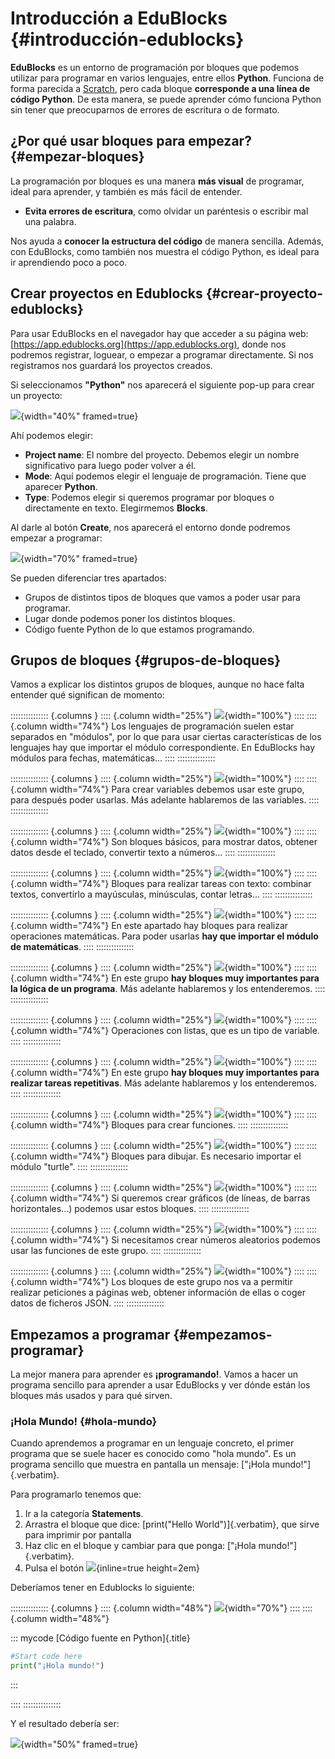 
# Introducción a EduBlocks {#introducción-edublocks}

**EduBlocks** es un entorno de programación por bloques que podemos utilizar para programar en varios lenguajes, entre ellos **Python**. Funciona de forma parecida a [Scratch](https://scratch.mit.edu/), pero cada bloque **corresponde a una línea de código Python**. De esta manera, se puede aprender cómo funciona Python sin tener que preocuparnos de errores de escritura o de formato.


## ¿Por qué usar bloques para empezar? {#empezar-bloques}

La programación por bloques es una manera **más visual** de programar, ideal para aprender, y también es más fácil de entender.
- **Evita errores de escritura**, como olvidar un paréntesis o escribir mal una palabra.

Nos ayuda a **conocer la estructura del código** de manera sencilla. Además, con EduBlocks, como también nos muestra el código Python, es ideal para ir aprendiendo poco a poco.


## Crear proyectos en Edublocks {#crear-proyecto-edublocks}

Para usar EduBlocks en el navegador hay que acceder a su página web: [https://app.edublocks.org](https://app.edublocks.org), donde nos podremos registrar, loguear, o empezar a programar directamente. Si nos registramos nos guardará los proyectos creados.

Si seleccionamos **"Python"** nos aparecerá el siguiente pop-up para crear un proyecto:

![](img/introduccion_programacion/edublocks_project.png){width="40%" framed=true}

Ahí podemos elegir:

- **Project name**: El nombre del proyecto. Debemos elegir un nombre significativo para luego poder volver a él.
- **Mode**: Aquí podemos elegir el lenguaje de programación. Tiene que aparecer **Python**.
- **Type**: Podemos elegir si queremos programar por bloques o directamente en texto. Elegirmemos **Blocks**.

Al darle al botón **Create**, nos aparecerá el entorno donde podremos empezar a programar:

![](img/introduccion_programacion/edublocks_entorno.png){width="70%" framed=true}

Se pueden diferenciar tres apartados:

- Grupos de distintos tipos de bloques que vamos a poder usar para programar.
- Lugar donde podemos poner los distintos bloques.
- Código fuente Python de lo que estamos programando.


## Grupos de bloques {#grupos-de-bloques}

Vamos a explicar los distintos grupos de bloques, aunque no hace falta entender qué significan de momento:


::::::::::::::: {.columns }
:::: {.column width="25%"}
![](img/introduccion_programacion/edublocks_imports.png){width="100%"}
::::
:::: {.column width="74%"}
Los lenguajes de programación suelen estar separados en "módulos", por lo que para usar ciertas características de los lenguajes hay que importar el módulo correspondiente. En EduBlocks hay módulos para fechas, matemáticas...
::::
:::::::::::::::


::::::::::::::: {.columns }
:::: {.column width="25%"}
![](img/introduccion_programacion/edublocks_variables.png){width="100%"}
::::
:::: {.column width="74%"}
Para crear variables debemos usar este grupo, para después poder usarlas. Más adelante hablaremos de las variables.
::::
:::::::::::::::



::::::::::::::: {.columns }
:::: {.column width="25%"}
![](img/introduccion_programacion/edublocks_statements.png){width="100%"}
::::
:::: {.column width="74%"}
Son bloques básicos, para mostrar datos, obtener datos desde el teclado, convertir texto a números...
::::
:::::::::::::::


::::::::::::::: {.columns }
:::: {.column width="25%"}
![](img/introduccion_programacion/edublocks_text.png){width="100%"}
::::
:::: {.column width="74%"}
Bloques para realizar tareas con texto: combinar textos, convertirlo a mayúsculas, minúsculas, contar letras...
::::
:::::::::::::::


::::::::::::::: {.columns }
:::: {.column width="25%"}
![](img/introduccion_programacion/edublocks_math.png){width="100%"}
::::
:::: {.column width="74%"}
En este apartado hay bloques para realizar operaciones matemáticas. Para poder usarlas **hay que importar el módulo de matemáticas**.
::::
:::::::::::::::


::::::::::::::: {.columns }
:::: {.column width="25%"}
![](img/introduccion_programacion/edublocks_logic.png){width="100%"}
::::
:::: {.column width="74%"}
En este grupo **hay bloques muy importantes para la lógica de un programa**. Más adelante hablaremos y los entenderemos.
::::
:::::::::::::::


::::::::::::::: {.columns }
:::: {.column width="25%"}
![](img/introduccion_programacion/edublocks_lists.png){width="100%"}
::::
:::: {.column width="74%"}
Operaciones con listas, que es un tipo de variable.
::::
:::::::::::::::


::::::::::::::: {.columns }
:::: {.column width="25%"}
![](img/introduccion_programacion/edublocks_loops.png){width="100%"}
::::
:::: {.column width="74%"}
En este grupo **hay bloques muy importantes para realizar tareas repetitivas**. Más adelante hablaremos y los entenderemos.
::::
:::::::::::::::


::::::::::::::: {.columns }
:::: {.column width="25%"}
![](img/introduccion_programacion/edublocks_definitions.png){width="100%"}
::::
:::: {.column width="74%"}
Bloques para crear funciones.
::::
:::::::::::::::

::::::::::::::: {.columns }
:::: {.column width="25%"}
![](img/introduccion_programacion/edublocks_turtle.png){width="100%"}
::::
:::: {.column width="74%"}
Bloques para dibujar. Es necesario importar el módulo "turtle".
::::
:::::::::::::::


::::::::::::::: {.columns }
:::: {.column width="25%"}
![](img/introduccion_programacion/edublocks_graphs.png){width="100%"}
::::
:::: {.column width="74%"}
Si queremos crear gráficos (de líneas, de barras horizontales...) podemos usar estos bloques.
::::
:::::::::::::::

::::::::::::::: {.columns }
:::: {.column width="25%"}
![](img/introduccion_programacion/edublocks_random.png){width="100%"}
::::
:::: {.column width="74%"}
Si necesitamos crear números aleatorios podemos usar las funciones de este grupo.
::::
:::::::::::::::


::::::::::::::: {.columns }
:::: {.column width="25%"}
![](img/introduccion_programacion/edublocks_requests.png){width="100%"}
::::
:::: {.column width="74%"}
Los bloques de este grupo nos va a permitir realizar peticiones a páginas web, obtener información de ellas o coger datos de ficheros JSON.
::::
:::::::::::::::


## Empezamos a programar {#empezamos-programar}

La mejor manera para aprender es **¡programando!**. Vamos a hacer un programa sencillo para aprender a usar EduBlocks y ver dónde están los bloques más usados y para qué sirven.

### ¡Hola Mundo! {#hola-mundo}

Cuando aprendemos a programar en un lenguaje concreto, el primer programa que se suele hacer es conocido como "hola mundo". Es un programa sencillo que muestra en pantalla un mensaje: ["¡Hola mundo!"]{.verbatim}.

Para programarlo tenemos que:

1. Ir a la categoría **Statements**.
2. Arrastra el bloque que dice: [print("Hello World")]{.verbatim}, que sirve para imprimir por pantalla
3. Haz clic en el bloque y cambiar para que ponga: ["¡Hola mundo!"]{.verbatim}.
4. Pulsa el botón ![](img/introduccion_programacion/edublocks_run.png){inline=true height=2em}

Deberíamos tener en Edublocks lo siguiente:

::::::::::::::: {.columns }
:::: {.column width="48%"}
![](img/introduccion_programacion/edublocks_program_1.png){width="70%"}
::::
:::: {.column width="48%"}

::: mycode
[Código fuente en Python]{.title}

```python
#Start code here
print("¡Hola mundo!")
```
:::

::::
:::::::::::::::

Y el resultado debería ser:

![](img/introduccion_programacion/edublocks_program_1_output.png){width="50%" framed=true}


